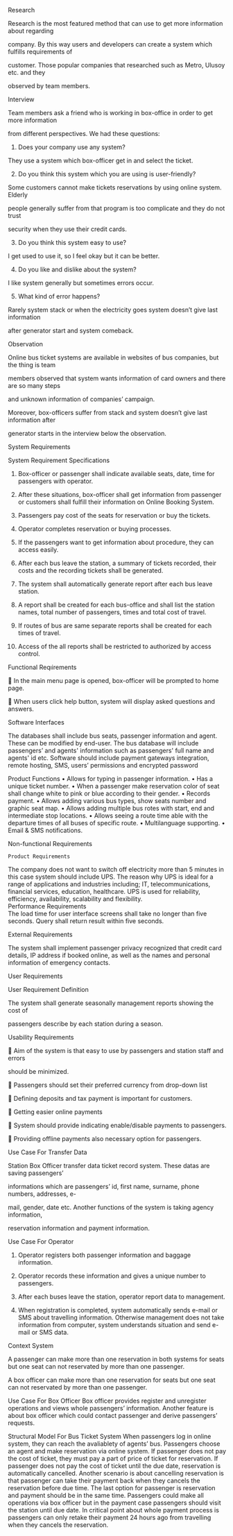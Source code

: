 Research

Research is the most featured method that can use to get more information about regarding

company. By this way users and developers can create a system which fulfills requirements of

customer. Those popular companies that researched such as Metro, Ulusoy etc. and they

observed by team members.

Interview

Team members ask a friend who is working in box-office in order to get more information

from different perspectives. We had these questions:

1. Does your company use any system?

They use a system which box-officer get in and select the ticket.

2. Do you think this system which you are using is user-friendly?

Some customers cannot make tickets reservations by using online system. Elderly

people generally suffer from that program is too complicate and they do not trust

security when they use their credit cards.

3. Do you think this system easy to use?

I get used to use it, so I feel okay but it can be better.

4. Do you like and dislike about the system?

I like system generally but sometimes errors occur.

5. What kind of error happens?

Rarely system stack or when the electricity goes system doesn’t give last information

after generator start and system comeback.

Observation

Online bus ticket systems are available in websites of bus companies, but the thing is team

members observed that system wants information of card owners and there are so many steps

and unknown information of companies’ campaign.

Moreover, box-officers suffer from stack and system doesn’t give last information after

generator starts in the interview below the observation.

System Requirements

System Requirement Specifications

1.	Box-officer or passenger shall indicate available seats, date, time for passengers with operator.

2.	After these situations, box-officer shall get information from passenger or customers shall fulfill their information on Online Booking System.

3.	Passengers pay cost of the seats for reservation or buy the tickets.

4.	Operator completes reservation or buying processes.

5.	If the passengers want to get information about procedure, they can access easily.

6.	After each bus leave the station, a summary of tickets recorded, their costs and the recording tickets shall be generated.

7.	The system shall automatically generate report after each bus leave station.

8.	A report shall be created for each bus-office and shall list the station names, total number of passengers, times and total cost of travel.

9.	If routes of bus are same separate reports shall be created for each times of travel.

10. Access of the all reports shall be restricted to authorized by access control.

Functional Reqıirements

	In the main menu page is opened, box-officer will be prompted to home page. 

	When users click help button, system will display asked questions and answers.

Software Interfaces

The databases shall include bus seats, passenger information and agent. These can be modified by end-user. The bus database will include passengers’ and agents' information such as passengers' full name and agents' id etc.
Software should include payment gateways integration, remote hosting, SMS, users’ permissions and encrypted password


Product Functions
•	Allows for typing in passenger information.
•	Has a unique ticket number.
•	When a passenger make reservation color of seat shall change white to pink or blue according to their gender.
•	Records payment.
•	Allows adding various bus types, show seats number and graphic seat map.
•	Allows adding multiple bus rotes with start, end and intermediate stop locations.
•	Allows seeing a route time able with the departure times of all buses of specific route. 
•	Multilanguage supporting.
•	Email & SMS notifications.

Non-functional Requirements

	Product Requirements
	
The company does not want to switch off electricity more than 5 minutes in this case system should include UPS. The reason why UPS is ideal for a range of applications and industries including; IT, telecommunications, financial services, education, healthcare. UPS is used for reliability, efficiency, availability, scalability and flexibility.  
Performance Requirements   
The load time for user interface screens shall take no longer than five seconds.
Query shall return result within five seconds.


External Requirements

The system shall implement passenger privacy recognized that credit card details, IP address if booked online, as well as the names and personal information of emergency contacts.

User Requirements

User Requirement Definition

The system shall generate seasonally management reports showing the cost of

passengers describe by each station during a season.

Usability Requirements

 Aim of the system is that easy to use by passengers and station staff and errors

should be minimized.

 Passengers should set their preferred currency from drop-down list

 Defining deposits and tax payment is important for customers.

 Getting easier online payments

 System should provide indicating enable/disable payments to passengers.

 Providing offline payments also necessary option for passengers.

Use Case For Transfer Data

Station Box Officer transfer data ticket record system. These datas are saving passengers’

informations which are passengers’ id, first name, surname, phone numbers, addresses, e-

mail, gender, date etc. Another functions of the system is taking agency information,

reservation information and payment information.

Use Case For Operator

1. Operator registers both passenger information and baggage information. 

2. Operator records these information and gives a unique number to passengers. 

3. After each buses leave the station, operator report data to management.

4. When registration is completed, system automatically sends e-mail or SMS about travelling information. Otherwise management does not take information from computer, system understands situation and send e-mail or SMS data.

Context System

A passenger can make more than one reservation in both systems for seats but one seat can not reservated by more than one passenger.

A box officer can make more than one reservation for seats but one seat can not reservated by more than one passenger.


Use Case For Box Officer
Box officer provides register and unregister operations and views whole passengers’ information. Another feature is about box officer which could contact passenger and derive passengers’ requests.


Structural Model For Bus Ticket System
When passengers log in online system, they can reach the avaliablety of agents’ bus. Passengers choose an agent and make reservation via online system. If passenger does not  pay the cost of ticket, they must pay a part of price of ticket for reservation. If passenger does not pay the cost of ticket until the due date, reservation is automatically cancelled. Another scenario is about cancelling reservation is that passenger can take their payment back when they cancels the reservation before due time. The last option for passenger is reservation and payment should be in the same time.
Passengers could make all operations via box officer but in the payment case passengers should visit the station until due date.
In critical point about whole payment process is passengers can only retake their payment 24 hours ago from travelling when they cancels the reservation. 

